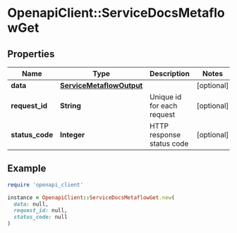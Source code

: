 # OpenapiClient::ServiceDocsMetaflowGet

## Properties

| Name | Type | Description | Notes |
| ---- | ---- | ----------- | ----- |
| **data** | [**ServiceMetaflowOutput**](ServiceMetaflowOutput.md) |  | [optional] |
| **request_id** | **String** | Unique id for each request | [optional] |
| **status_code** | **Integer** | HTTP response status code | [optional] |

## Example

```ruby
require 'openapi_client'

instance = OpenapiClient::ServiceDocsMetaflowGet.new(
  data: null,
  request_id: null,
  status_code: null
)
```

